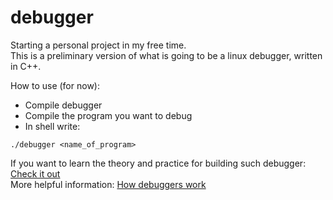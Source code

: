 # debugger

Starting a personal project in my free time. <br/> This is a preliminary version of what is going to be a linux debugger, written in C++.

How to use (for now):
- Compile debugger
- Compile the program you want to debug
- In shell write: 
```shell
./debugger <name_of_program>
``` 

If you want to learn the theory and practice for building such debugger: [Check it out](https://blog.tartanllama.xyz/writing-a-linux-debugger-setup/) <br/>
More helpful information: [How debuggers work](https://eli.thegreenplace.net/2011/01/23/how-debuggers-work-part-1)
